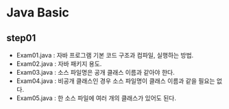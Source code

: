 # Java Basic
## step01
- Exam01.java : 자바 프로그램 기본 코드 구조과 컴파일, 실행하는 방법.
- Exam02.java : 자바 패키지 용도.
- Exam03.java : 소스 파일명은 공개 클래스 이름과 같아야 한다.
- Exam04.java : 비공개 클래스인 경우 소스 파일명이 클래스 이름과 같을 필요는 없다.
- Exam05.java : 한 소스 파일에 여러 개의 클래스가 있어도 된다.
